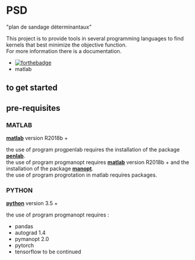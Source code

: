 # PSD

"plan de sandage déterminantaux"

This project is to provide tools in several programming languages to find kernels that best minimize the objective function.  
For more information there is a documentation.  

- [![forthebadge](http://forthebadge.com/images/badges/made-with-python.svg)](http://forthebadge.com)
- matlab


## to get started


## pre-requisites

### MATLAB

**[matlab](https://fr.mathworks.com/products/matlab.html)** version R2018b +

the use of program progpenlab requires the installation of the package **[penlab](https://web.mat.bham.ac.uk/kocvara/penlab/)**.  
the use of program progmanopt requires **[matlab](https://fr.mathworks.com/products/matlab.html)**  version R2018b + and the installation of the package **[manopt](https://www.manopt.org/tutorial.html)**.  
the use of program progrotation in matlab requires packages.

### PYTHON

**[python](https://www.python.org/)** version 3.5 +

the use of program progmanopt requires :  

- pandas  
- autograd 1.4  
- pymanopt 2.0  
- pytorch  
- tensorflow to be continued  

<!-- banane -->





